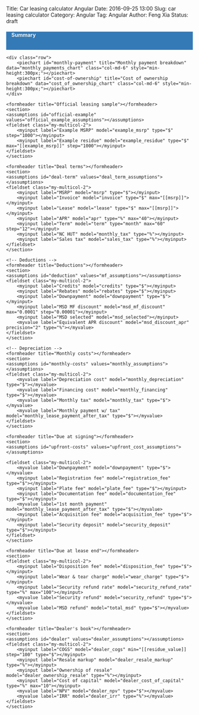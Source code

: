 Title: Car leasing calculator Angular
Date: 2016-09-25 13:00
Slug: car leasing calculator
Category: Angular
Tag: Angular
Author: Feng Xia
Status: draft

<script type="text/javascript" src="/app/app.module.js">
</script>
<script type="text/javascript" src="/app/car-leasing/car-leasing.module.js">
</script>

<div ng-app="fengApp" ng-controller="CarLeasingController">
    <div class="row" style="background-color:#337ab7; padding: 0em 1em 1em 1em;color:#efefef;margin-bottom:1em;">
        <h4 class="page-header">Summary</h4>
        <div class="col-md-6">
            <summary label="Total lease" model="lease_after_tax" type="$"></summary>
            <summary label="Monthly payment" model="monthly_lease_payment_after_tax" type="$"></summary>
            <summary label="APR" model="apr" type="%"></summary>
            <summary label="Term" model="term" type="month" precision="0"></summary>
        </div><div class="col-md-6">
            <summary label="Cost of ownership" model="cost_of_ownership" type="$"></summary>
            <summary label="Drive off cost" model="upfront_cost" type="$"></summary>
            <summary label="Last payment/refund" model="lease_end_cost" type="$"></summary>
        </div>
    </div>

    <div class="row">
        <piechart id="monthly-payment" title="Monthly payment breakdown" data="monthly_payments_chart" class="col-md-6" style="min-height:300px;"></piechart>
        <piechart id="cost-of-ownership" title="Cost of ownership breakdown" data="cost_of_ownership_chart" class="col-md-6" style="min-height:300px;"></piechart>
    </div>

    <formheader title="Official leasing sample"></formheader>
    <section>
    <assumptions id="official-example" values="official_example_assumptions"></assumptions>
    <fieldset class="my-multicol-2">
        <myinput label="Example MSRP" model="example_msrp" type="$" step="1000"></myinput>
        <myinput label="Example residue" model="example_residue" type="$" max="[[example_msrp]]" step="1000"></myinput>
    </fieldset>
    </section>

    <formheader title="Deal terms"></formheader>
    <section>
    <assumptions id="deal-term" values="deal_term_assumptions"></assumptions>
    <fieldset class="my-multicol-2">
        <myinput label="MSRP" model="msrp" type="$"></myinput>
        <myinput label="Invoice" model="invoice" type="$" max="[[msrp]]"></myinput>
        <myinput label="Lease" model="lease" type="$" max="[[msrp]]"></myinput>
        <myinput label="APR" model="apr" type="%" max="40"></myinput>
        <myinput label="Term" model="term" type="month" max="60" step="12"></myinput>
        <myinput label="NC HUT" model="monthly_tax" type="%"></myinput>
        <myinput label="Sales tax" model="sales_tax" type="%"></myinput>
    </fieldset>
    </section>

    <!-- Deductions -->
    <formheader title="Deductions"></formheader>
    <section>
    <assumptions id="deduction" values="mf_assumptions"></assumptions>
    <fieldset class="my-multicol-2">
        <myinput label="Credits" model="credits" type="$"></myinput>
        <myinput label="Rebates" model="rebates" type="$"></myinput>
        <myinput label="Downpayment" model="downpayment" type="$"></myinput>
        <myinput label="MSD MF discount" model="msd_mf_discount" max="0.0001" step="0.00001"></myinput>
        <myinput label="MSD selected" model="msd_selected"></myinput>
        <myvalue label="Equivalent APR discount" model="msd_discount_apr" precision="2" type="%"></myvalue>
    </fieldset>
    </section>

    <!-- Depreciation -->
    <formheader title="Monthly costs"></formheader>
    <section>
    <assumptions id="monthly-costs" values="monthly_assumptions"></assumptions>
    <fieldset class="my-multicol-2">
        <myvalue label="Depreciation cost" model="monthly_depreciation" type="$"></myvalue>
        <myvalue label="Financing cost" model="monthly_financing" type="$"></myvalue>
        <myvalue label="Monthly tax" model="monthly_tax" type="$"></myvalue>
        <myvalue label="Monthly payment w/ tax" model="monthly_lease_payment_after_tax" type="$"></myvalue>
    </fieldset>
    </section>

    <formheader title="Due at signing"></formheader>
    <section>
    <assumptions id="upfront-costs" values="upfront_cost_assumptions"></assumptions>

    <fieldset class="my-multicol-2">
        <myvalue label="Downpayment" model="downpayment" type="$"></myvalue>
        <myinput label="Registration fee" model="registration_fee" type="$"></myinput>
        <myinput label="Plate fee" model="plate_fee" type="$"></myinput>
        <myinput label="Documentation fee" model="documentation_fee" type="$"></myinput>
        <myvalue label="1st month payment" model="monthly_lease_payment_after_tax" type="$"></myvalue>
        <myinput label="Acquisition fee" model="acquisition_fee" type="$"></myinput>
        <myinput label="Security deposit" model="security_deposit" type="$"></myinput>
    </fieldset>
    </section>

    <formheader title="Due at lease end"></formheader>
    <section>
    <fieldset class="my-multicol-2">
        <myinput label="Disposition fee" model="disposition_fee" type="$"></myinput>
        <myinput label="Wear & tear charge" model="wear_charge" type="$"></myinput>
        <myinput label="Security refund rate" model="security_refund_rate" type="%" max="100"></myinput>
        <myvalue label="Security refund" model="security_refund" type="$"></myvalue>
        <myvalue label="MSD refund" model="total_msd" type="$"></myvalue>
    </fieldset>
    </section>

    <formheader title="Dealer's book"></formheader>
    <section>
    <assumptions id="dealer" values="dealer_assumptions"></assumptions>
    <fieldset class="my-multicol-2">
        <myinput label="COGS" model="dealer_cogs" min="[[residue_value]] step="100" type="$"></myinput>
        <myinput label="Resale markup" model="dealer_resale_markup" type="%"></myinput>
        <myinput label="Ownership of resale" model="dealer_ownership_resale" type="%"></myinput>
        <myinput label="Cost of capital" model="dealer_cost_of_capital" type="%" max="10"></myinput>
        <myvalue label="NPV" model="dealer_npv" type="$"></myvalue>
        <myvalue label="IRR" model="dealer_irr" type="%"></myvalue>
    </fieldset>
    </section>
</div>

<script type="text/javascript">
    var j$ = jQuery.noConflict();

    j$(document).ready(function() {
        j$('section').hide();

        // toggle resume exp content by clicking on its header
        j$('formheader').click(function() {
            j$(this).next('section').toggle("slide", {
                direction: "right"
            }, 1000);

            j$(this).find('i').last().toggleClass('fa-angle-double-up');
            j$(this).find('i').last().toggleClass('fa-angle-double-down');
        });

    });
</script>
